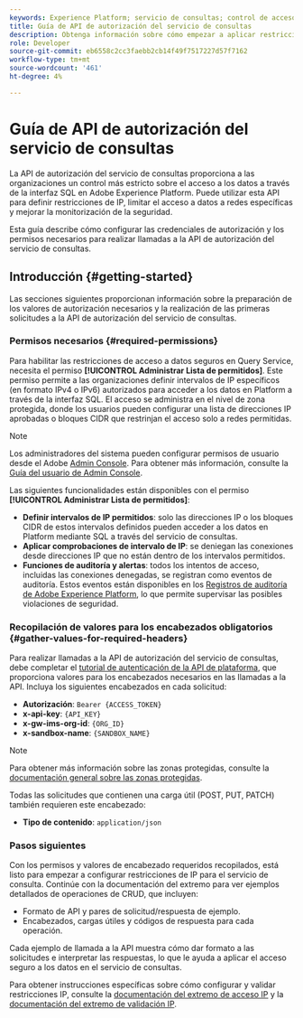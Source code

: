 ```yaml
---
keywords: Experience Platform; servicio de consultas; control de acceso IP; autorización; API; introducción
title: Guía de API de autorización del servicio de consultas
description: Obtenga información sobre cómo empezar a aplicar restricciones de autorización y de intervalo de IP para el acceso seguro a datos en el servicio de consultas de Adobe Experience Platform.
role: Developer
source-git-commit: eb6558c2cc3faebb2cb14f49f7517227d57f7162
workflow-type: tm+mt
source-wordcount: '461'
ht-degree: 4%

---
```


# Guía de API de autorización del servicio de consultas

La API de autorización del servicio de consultas proporciona a las organizaciones un control más estricto sobre el acceso a los datos a través de la interfaz SQL en Adobe Experience Platform. Puede utilizar esta API para definir restricciones de IP, limitar el acceso a datos a redes específicas y mejorar la monitorización de la seguridad.

Esta guía describe cómo configurar las credenciales de autorización y los permisos necesarios para realizar llamadas a la API de autorización del servicio de consultas.

## Introducción {#getting-started}

Las secciones siguientes proporcionan información sobre la preparación de los valores de autorización necesarios y la realización de las primeras solicitudes a la API de autorización del servicio de consultas.

### Permisos necesarios {#required-permissions}

Para habilitar las restricciones de acceso a datos seguros en Query Service, necesita el permiso **[!UICONTROL Administrar Lista de permitidos]**. Este permiso permite a las organizaciones definir intervalos de IP específicos (en formato IPv4 o IPv6) autorizados para acceder a los datos en Platform a través de la interfaz SQL. El acceso se administra en el nivel de zona protegida, donde los usuarios pueden configurar una lista de direcciones IP aprobadas o bloques CIDR que restrinjan el acceso solo a redes permitidas.

>[!NOTE]
>
>Los administradores del sistema pueden configurar permisos de usuario desde el Adobe [Admin Console](https://adminconsole.adobe.com/). Para obtener más información, consulte la [Guía del usuario de Admin Console](https://helpx.adobe.com/es/enterprise/using/admin-console.html).

Las siguientes funcionalidades están disponibles con el permiso **[!UICONTROL Administrar Lista de permitidos]**:

- **Definir intervalos de IP permitidos**: solo las direcciones IP o los bloques CIDR de estos intervalos definidos pueden acceder a los datos en Platform mediante SQL a través del servicio de consultas.
- **Aplicar comprobaciones de intervalo de IP**: se deniegan las conexiones desde direcciones IP que no están dentro de los intervalos permitidos.
- **Funciones de auditoría y alertas**: todos los intentos de acceso, incluidas las conexiones denegadas, se registran como eventos de auditoría. Estos eventos están disponibles en los [Registros de auditoría de Adobe Experience Platform](../../landing/governance-privacy-security/audit-logs/overview.md), lo que permite supervisar las posibles violaciones de seguridad.

### Recopilación de valores para los encabezados obligatorios {#gather-values-for-required-headers}

Para realizar llamadas a la API de autorización del servicio de consultas, debe completar el [tutorial de autenticación de la API de plataforma](../../landing/api-authentication.md), que proporciona valores para los encabezados necesarios en las llamadas a la API. Incluya los siguientes encabezados en cada solicitud:

- **Autorización**: `Bearer {ACCESS_TOKEN}`
- **x-api-key**: `{API_KEY}`
- **x-gw-ims-org-id**: `{ORG_ID}`
- **x-sandbox-name**: `{SANDBOX_NAME}`

>[!NOTE]
>
> Para obtener más información sobre las zonas protegidas, consulte la [documentación general sobre las zonas protegidas](../../sandboxes/home.md).

Todas las solicitudes que contienen una carga útil (POST, PUT, PATCH) también requieren este encabezado:

- **Tipo de contenido**: `application/json`

### Pasos siguientes

Con los permisos y valores de encabezado requeridos recopilados, está listo para empezar a configurar restricciones de IP para el servicio de consulta. Continúe con la documentación del extremo para ver ejemplos detallados de operaciones de CRUD, que incluyen:

- Formato de API y pares de solicitud/respuesta de ejemplo.
- Encabezados, cargas útiles y códigos de respuesta para cada operación.

Cada ejemplo de llamada a la API muestra cómo dar formato a las solicitudes e interpretar las respuestas, lo que le ayuda a aplicar el acceso seguro a los datos en el servicio de consultas.

Para obtener instrucciones específicas sobre cómo configurar y validar restricciones IP, consulte la [documentación del extremo de acceso IP](./ip-access.md) y la [documentación del extremo de validación IP](./validate.md).
